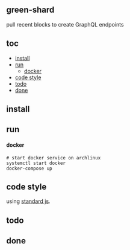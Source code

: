 ## green-shard

pull recent blocks to create GraphQL endpoints


## toc

- [install]
- [run]
  - [docker]
- [code style]
- [todo]
- [done]


## install


## run


#### docker

    # start docker service on archlinux
    systemctl start docker
    docker-compose up



## code style

using [standard js].

## todo



## done

[install]:#install

[run]:#run
  [docker]:#docker

[code style]:#code-style

[todo]:#todo
[done]:#done


[standard js]: https://standardjs.com/
